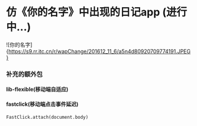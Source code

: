 # 仿《你的名字》中出现的日记app (进行中...)
![你的名字]{https://s9.rr.itc.cn/r/wapChange/201612_11_6/a5n4d80920709774191.JPEG}
### 补充的额外包
#### lib-flexible(移动端自适应)

#### fastclick(移动端点击事件延迟)
`FastClick.attach(document.body)`

